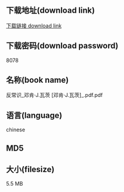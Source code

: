 ## 下载地址(download link)
[下载链接 download link](https://tutu365.netlify.app/?s=%E5%8F%8D%E5%B8%B8%E8%AF%86_%E9%82%93%E8%82%AF%C2%B7J.%E7%93%A6%E8%8C%A8+%5B%E9%82%93%E8%82%AF%C2%B7J.%E7%93%A6%E8%8C%A8%5D_.pdf)

## 下载密码(download password)
8078

## 名称(book name)
反常识_邓肯·J.瓦茨 [邓肯·J.瓦茨]_.pdf.pdf

## 语言(language)
chinese

## MD5


## 大小(filesize)
5.5 MB
